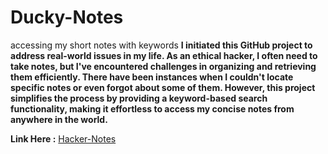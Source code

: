 # Ducky-Notes
accessing my short notes with keywords
**I initiated this GitHub project to address real-world issues in my life. As an ethical hacker, I often need to take notes, but I've encountered challenges in organizing and retrieving them efficiently. There have been instances when I couldn't locate specific notes or even forgot about some of them. However, this project simplifies the process by providing a keyword-based search functionality, making it effortless to access my concise notes from anywhere in the world.**

**Link Here :** [Hacker-Notes](https://aathilducky.github.io/ethical-hacking-short-notes/)
